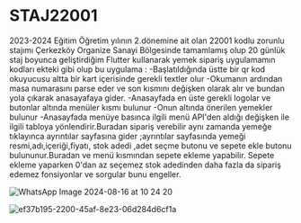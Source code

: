 # STAJ22001


2023-2024 Eğitim Öğretim yılının 2.dönemine ait olan 22001 kodlu zorunlu stajımı Çerkezköy Organize Sanayi Bölgesinde tamamlamış olup 20 günlük staj boyunca geliştirdiğim Flutter kullanarak yemek sipariş uygulamamın kodları ekteki gibi olup bu uygulama :
-Başlatıldığında üstte bir qr kod okuyucusu altta bir kart içerisinde gerekli textler olur 
-Okumanın ardından masa numarasını parse eder ve son kısmını değişken olarak alır ve bundan yola çıkarak anasayafaya gider.
-Anasayfada en üste gerekli logolar ve butonlar altında menüler kısmı bulunur
-Onun altında önerilen yemekler bulunur
-Anasayfada menüye basınca ilgili menü API'den aldığı değişken ile ilgili tabloya yönlendirir.Buradan sipariş verebilir aynı zamanda yemeğe tıklayınca ayrıntılar sayfasına gider ;ayrıntılar sayfasında yemeği resmi,adı,içeriği,fiyatı, stok adedi ,adet seçme butonu ve sepete ekle butonu bulununur.Buradan ve menü kısmından sepete ekleme yapabilir.
Sepete ekleme yaparken 0'dan az seçemez stok adedinden daha fazla da sipariş edemez fonsiyonlar ve sorgular bunu engeller.



![WhatsApp Image 2024-08-16 at 10 24 20](https://github.com/user-attachments/assets/d1c213b8-b898-4eb0-ad13-ab4114cce81e)

![ef37b195-2200-45af-8e23-06d284d6cf1a](https://github.com/user-attachments/assets/28530241-142c-4e9e-9efc-8f79c4571164)
